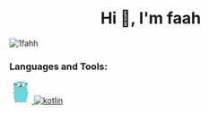 <h1 align="center">Hi 👋, I'm faah</h1>
<p align="left"> <img src="https://komarev.com/ghpvc/?username=1fahh&label=Profile%20views&color=0e75b6&style=flat" alt="1fahh" /> </p>

<h3 align="left">Languages and Tools:</h3>
<p align="left"> <a href="https://golang.org" target="_blank" rel="noreferrer"> <img src="https://raw.githubusercontent.com/devicons/devicon/master/icons/go/go-original.svg" alt="go" width="40" height="40"/> </a> <a href="https://kotlinlang.org" target="_blank" rel="noreferrer"> <img src="https://www.vectorlogo.zone/logos/kotlinlang/kotlinlang-icon.svg" alt="kotlin" width="40" height="40"/> </a> </p>
